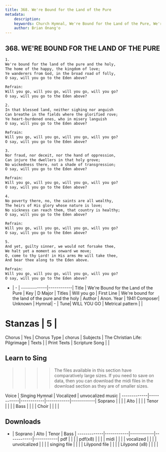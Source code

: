 ```yaml
---
title: 368. We're Bound for the Land of the Pure
metadata:
    description: 
    keywords: Church Hymnal, We're Bound for the Land of the Pure, We're bound for the land of the pure and the holy, Will you go
    author: Brian Onang'o
---
```



## 368. WE'RE BOUND FOR THE LAND OF THE PURE

```txt
1.
We're bound for the land of the pure and the holy, 
The home of the happy, the kingdom of love; 
Ye wanderers from God, in the broad road of folly, 
O say, will you go to the Eden above? 

Refrain:
Will you go, will you go, will you go, will you go? 
O say, will you go to the Eden above? 

2.
In that blessed land, neither sighing nor anguish 
Can breathe in the fields where the glorified rove; 
Ye heart-burdened ones, who in misery languish 
O say, will you go to the Eden above? 

Refrain:
Will you go, will you go, will you go, will you go? 
O say, will you go to the Eden above? 

3.
Nor fraud, nor deceit, nor the hand of oppression, 
Can injure the dwellers in that holy grove; 
No wickedness there, not a shade of transgression; 
O say, will you go to the Eden above? 

Refrain:
Will you go, will you go, will you go, will you go? 
O say, will you go to the Eden above? 

4.
No poverty there, no, the saints are all wealthy, 
The heirs of His glory whose nature is love; 
No sickness can reach them, that country is healthy; 
O say, will you go to the Eden above? 

Refrain:
Will you go, will you go, will you go, will you go? 
O say, will you go to the Eden above? 

5.
And yet, guilty sinner, we would not forsake thee, 
We halt yet a moment as onward we move; 
O, come to thy Lord! in His arms He will take thee, 
And bear thee along to the Eden above.

Refrain:
Will you go, will you go, will you go, will you go? 
O say, will you go to the Eden above? 

```

- |   -  |
-------------|------------|
Title | We're Bound for the Land of the Pure |
Key | D Major |
Titles | Will you go |
First Line | We're bound for the land of the pure and the holy |
Author | Anon.
Year | 1941
Composer| Unknown |
Hymnal|  - |
Tune| WILL YOU GO |
Metrical pattern | |
# Stanzas | 5 |
Chorus | Yes |
Chorus Type | chorus |
Subjects | The Christian Life: Pilgrimage |
Texts |  |
Print Texts | 
Scripture Song |  |
  
## Learn to Sing

>>>> The files available in this section have comparatively large sizes. If you need to save on data, then you can download the midi files in the download section as they are of smaller sizes.

Voice |  Singing Hymnal | Vocalized | unvocalized music |
-------------|------------|------------|------------|------------|
Soprano | | | |
Alto | | | |
Tenor | | | |
Bass | | | |
Choir | | | |

## Downloads

- |  Soprano | Alto | Tenor | Bass |
-------------|------------|------------|------------|------------|
pdf | | | |
pdf(x8) | | | |
midi | | | |
vocalized | | | |
unvolcalized | | | |
singing file | | | |
Lilypond file | | | |
Lilypond (x8) | | | |
  